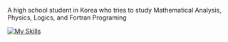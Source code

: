 A high school student in Korea who tries to study Mathematical Analysis, Physics, Logics, and Fortran Programing

[![My Skills](https://skillicons.dev/icons?i=fortran,latex)](https://skillicons.dev)
